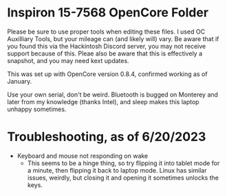 # Inspiron 15-7568 OpenCore Folder

Please be sure to use proper tools when editing these files. I used OC Auxilliary Tools, but your mileage can (and likely will) vary.
Be aware that if you found this via the Hackintosh Discord server, you may not receive support because of this.
Pleae also be aware that this is effectively a snapshot, and you may need kext updates. 

This was set up with OpenCore version 0.8.4, confirmed working as of January.

Use your own serial, don't be weird. Bluetooth is bugged on Monterey and later from my knowledge (thanks Intel), and sleep makes this laptop unhappy sometimes. 


# Troubleshooting, as of 6/20/2023

- Keyboard and mouse not responding on wake
  - This seems to be a hinge thing, so try flipping it into tablet mode for a minute, then flipping it back to laptop mode. Linux has similar issues, weirdly, but closing it and opening it sometimes unlocks the keys.
